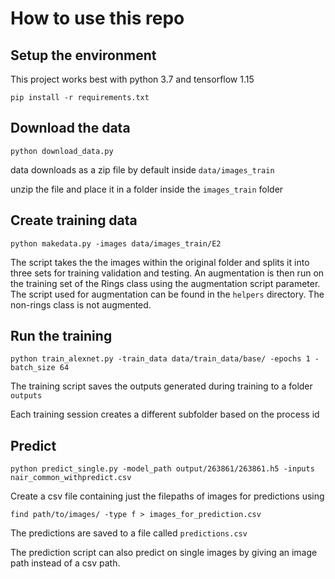 # How to use this repo

## Setup the environment
This project works best with python 3.7 and tensorflow 1.15

```
pip install -r requirements.txt
```

## Download the data
```python download_data.py```

data downloads as a zip file by default inside `data/images_train`

unzip the file and place it in a folder inside the `images_train` folder

## Create training data

`python makedata.py -images data/images_train/E2`

The script takes the the images within the original folder and splits it into three sets for training validation and testing.
An augmentation is then run on the training set of the Rings class using the augmentation script parameter.
The script used for augmentation can be found in the `helpers` directory.
The non-rings class is not augmented.

## Run the training

`python train_alexnet.py -train_data data/train_data/base/ -epochs 1 -batch_size 64`

The training script saves the outputs generated during training to a folder `outputs`

Each training session creates a different subfolder based on the process id 

## Predict

```python predict_single.py -model_path output/263861/263861.h5 -inputs nair_common_withpredict.csv```

Create a csv file containing just the filepaths of images for predictions using

```
find path/to/images/ -type f > images_for_prediction.csv
```

The predictions are saved to a file called `predictions.csv` 

The prediction script can also predict on single images by giving an image path instead of a csv path.

